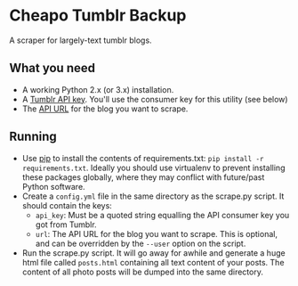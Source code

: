 # Cheapo Tumblr Backup
A scraper for largely-text tumblr blogs.

## What you need
 * A working Python 2.x (or 3.x) installation.
 * A [Tumblr API key](https://www.tumblr.com/oauth/apps). You'll use the consumer key for this utility (see below)
 * The [API URL](https://www.tumblr.com/docs/en/api/v2#overview) for the blog you want to scrape.

## Running
 * Use [pip](https://pip.pypa.io/en/stable/installing/) to install the contents of requirements.txt: `pip install -r requirements.txt`. Ideally you should use virtualenv to prevent installing these packages globally, where they may conflict with future/past Python software.
 * Create a `config.yml` file in the same directory as the scrape.py script. It should contain the keys:
   * `api_key`: Must be a quoted string equalling the API consumer key you got from Tumblr.
   * `url`: The API URL for the blog you want to scrape. This is optional, and can be overridden by the `--user` option on the script.
 * Run the scrape.py script. It will go away for awhile and generate a huge html file called `posts.html` containing all text content of your posts. The content of all photo posts will be dumped into the same directory.
